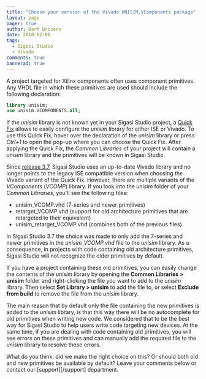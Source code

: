 ```yaml
---
title: "Choose your version of the Vivado UNISIM.VComponents package"
layout: page
pager: true
author: Bart Brosens
date: 2018-02-06
tags:
  - Sigasi Studio
  - Vivado
comments: true
bannerad: true
---
```


A project targeted for Xilinx components often uses component primitives.
Any VHDL file in which these primitives are used should include the following
declaration:
```vhdl
library unisim;
use unisim.VCOMPONENTS.all;
```

If the *unisim* library is not known yet in your Sigasi Studio project, a
[Quick Fix](/manual/linting#quick-fixes) allows to easily configure
the *unisim* library for either ISE or Vivado.
To use this Quick Fix, hover over the declaration of the *unisim* library
or press *Ctrl+1* to open the pop-up where you can choose the Quick Fix.
After applying the Quick Fix, the *Common Libraries* of your project will
contain a *unisim* library and the primitives will be known in Sigasi Studio.

Since [release 3.7](/releasenotes/sigasi-3.07), Sigasi Studio uses an up-to-date
Vivado library and no longer points to the legacy ISE compatible version when
choosing the Vivado variant of the Quick Fix.
However, there are multiple variants of the *VComponents* (*VCOMP*) library.
If you look into the *unisim* folder of your *Common Libraries*, you'll see the
following files:

* unisim_VCOMP.vhd (7-series and newer primitives)
* retarget_VCOMP.vhd (support for old architecture primitives that are
retargeted to their equivalent)
* unisim_retarget_VCOMP.vhd (combines both of the previous files)

In Sigasi Studio 3.7 the choice was made to only add the 7-series and newer
primitives in the *unisim_VCOMP.vhd* file to the *unisim* library.
As a consequence, in projects with code containing old architecture primitives,
Sigasi Studio will not recognize the older primitives by default.

If you have a project containing these old primitives, you can easily change
the contents of the *unisim* library by opening the
**Common Libraries > unisim** folder and right-clicking the file you want to
add to the *unisim* library.
Then select **Set Library > unisim** to add the file to, or select
**Exclude from build** to remove the file from the *unisim* library.

The main reason that by default only the file containing the new primitives is
added to the *unisim* library, is that this way there will be no autocomplete
for old primitives when writing new code.
We considered that to be the best way for Sigasi Studio to help users write
code targeting new devices.
At the same time, if you are dealing with code containing old primitives,
you will see errors on these primitives and can manually add the required
file to the *unisim* library to resolve these errors.

What do you think: did we make the right choice on this?
Or should both old and new primitives be available by default?
Leave your comments below or contact our [support][/support] department.
